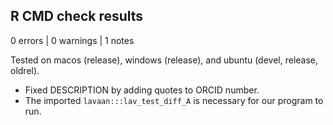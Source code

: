 ## R CMD check results

0 errors | 0 warnings | 1 notes

Tested on macos (release), windows (release), and ubuntu (devel, release, oldrel).

* Fixed DESCRIPTION by adding quotes to ORCID number.
* The imported `lavaan:::lav_test_diff_A` is necessary for our program
  to run.
